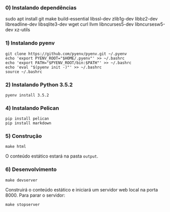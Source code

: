 ### 0) Instalando dependências

sudo apt install git make build-essential libssl-dev zlib1g-dev libbz2-dev libreadline-dev libsqlite3-dev wget curl llvm libncurses5-dev libncursesw5-dev xz-utils

### 1) Instalando pyenv

    git clone https://github.com/pyenv/pyenv.git ~/.pyenv
    echo 'export PYENV_ROOT="$HOME/.pyenv"' >> ~/.bashrc
    echo 'export PATH="$PYENV_ROOT/bin:$PATH"' >> ~/.bashrc
    echo 'eval "$(pyenv init -)"' >> ~/.bashrc
    source ~/.bashrc

### 2) Instalando Python 3.5.2

    pyenv install 3.5.2

### 4) Instalando Pelican

    pip install pelican
    pip install markdown

### 5) Construção

    make html

O conteúdo estático estará na pasta `output`.

### 6) Desenvolvimento

    make devserver

Construirá o conteúdo estático e iniciará um servidor web local na porta 8000. Para parar o servidor:

    make stopserver
